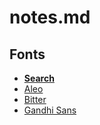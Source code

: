 # notes.md

## Fonts

+ [**Search**](http://www.fontsquirrel.com/fonts/list/find_fonts?filter[classification]=&filter[tags][]=paragraph&filter[tags][]=headings&filter[license][web]=Y&filter[family_size]=1&filter[download]=local&sort=recent)
+ [Aleo](http://www.fontsquirrel.com/fonts/aleo?filter[classification]=slab+serif&filter[family_size]=1&filter[download]=all&sort=recent)
+ [Bitter](http://www.fontsquirrel.com/fonts/bitter?filter[classification]=slab+serif&filter[family_size]=1&filter[download]=all&sort=recent)
+ [Gandhi Sans](http://www.fontsquirrel.com/fonts/gandhi-sans?filter[classification]=&filter[tags][]=paragraph&filter[tags][]=headings&filter[license][web]=Y&filter[family_size]=1&filter[download]=local&sort=recent)